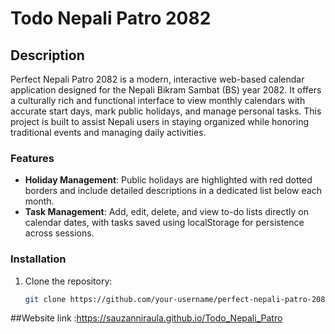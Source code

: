 # Todo Nepali Patro 2082

## Description
Perfect Nepali Patro 2082 is a modern, interactive web-based calendar application designed for the Nepali Bikram Sambat (BS) year 2082. It offers a culturally rich and functional interface to view monthly calendars with accurate start days, mark public holidays, and manage personal tasks. This project is built to assist Nepali users in staying organized while honoring traditional events and managing daily activities.

### Features
- **Holiday Management**: Public holidays are highlighted with red dotted borders and include detailed descriptions in a dedicated list below each month.
- **Task Management**: Add, edit, delete, and view to-do lists directly on calendar dates, with tasks saved using localStorage for persistence across sessions.

### Installation
1. Clone the repository:
   ```bash
   git clone https://github.com/your-username/perfect-nepali-patro-2082.git
##Website link :https://sauzanniraula.github.io/Todo_Nepali_Patro
